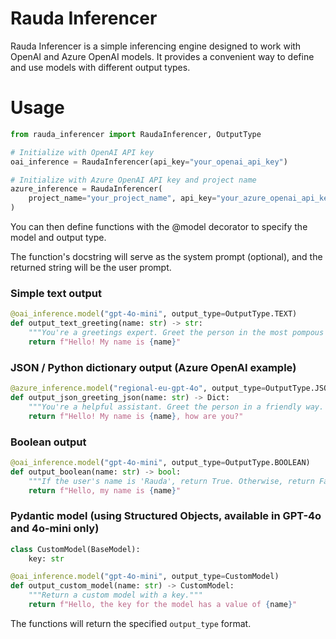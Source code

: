 # Rauda Inferencer

Rauda Inferencer is a simple inferencing engine designed to work with OpenAI and Azure OpenAI models. It provides a convenient way to define and use models with different output types.

# Usage

```python
from rauda_inferencer import RaudaInferencer, OutputType

# Initialize with OpenAI API key
oai_inference = RaudaInferencer(api_key="your_openai_api_key")

# Initialize with Azure OpenAI API key and project name
azure_inference = RaudaInferencer(
    project_name="your_project_name", api_key="your_azure_openai_api_key"
)
```
You can then define functions with the @model decorator to specify the model and output type.

The function's docstring will serve as the system prompt (optional), and the returned string will be the user prompt.

### Simple text output
```python
@oai_inference.model("gpt-4o-mini", output_type=OutputType.TEXT)
def output_text_greeting(name: str) -> str:
    """You're a greetings expert. Greet the person in the most pompous way you know of."""
    return f"Hello! My name is {name}"
```

### JSON / Python dictionary output (Azure OpenAI example)
```python
@azure_inference.model("regional-eu-gpt-4o", output_type=OutputType.JSON_OBJECT)
def output_json_greeting_json(name: str) -> Dict:
    """You're a helpful assistant. Greet the person in a friendly way. Return the response in JSON"""
    return f"Hello! My name is {name}, how are you?"
```

### Boolean output
```python
@oai_inference.model("gpt-4o-mini", output_type=OutputType.BOOLEAN)
def output_boolean(name: str) -> bool:
    """If the user's name is 'Rauda', return True. Otherwise, return False."""
    return f"Hello, my name is {name}"
```

### Pydantic model (using Structured Objects, available in GPT-4o and 4o-mini only)
```python
class CustomModel(BaseModel):
    key: str

@oai_inference.model("gpt-4o-mini", output_type=CustomModel)
def output_custom_model(name: str) -> CustomModel:
    """Return a custom model with a key."""
    return f"Hello, the key for the model has a value of {name}"
```

The functions will return the specified `output_type` format.
